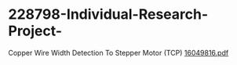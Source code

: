 # 228798-Individual-Research-Project-
Copper Wire Width Detection To Stepper Motor (TCP)
[16049816.pdf](https://github.com/redm3/228798-Individual-Research-Project-/files/10140026/16049816.pdf)
